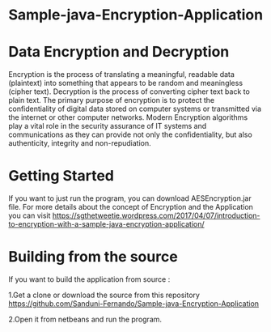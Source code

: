 # Sample-java-Encryption-Application
# Data Encryption and Decryption 
Encryption is the process of translating a meaningful, readable data (plaintext) into something that appears to be random and meaningless (cipher text).
Decryption is the process of converting cipher text back to plain text.
The primary purpose of encryption is to protect the confidentiality of digital data stored on computer systems or transmitted via the internet or other computer networks. Modern Encryption algorithms play a vital role in the security assurance of IT systems and communications as they can provide not only the confidentiality, but also authenticity, integrity and non-repudiation.
# Getting Started
If you want to just run the program, you can download AESEncryption.jar file.
For more details about the concept of Encryption and the Application you can visit https://sgthetweetie.wordpress.com/2017/04/07/introduction-to-encryption-with-a-sample-java-encryption-application/
# Building from the source
If you want to build the application from source :

1.Get a clone or download the source from this repository  https://github.com/Sanduni-Fernando/Sample-java-Encryption-Application

2.Open it from netbeans and run the program.
